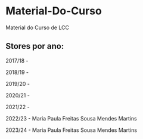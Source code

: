 # Material-Do-Curso
Material do Curso de LCC

## Stores por ano:

2017/18 -

2018/19 - 

2019/20 -

2020/21 -

2021/22 - 

2022/23 - Maria Paula Freitas Sousa Mendes Martins

2023/24 - Maria Paula Freitas Sousa Mendes Martins
